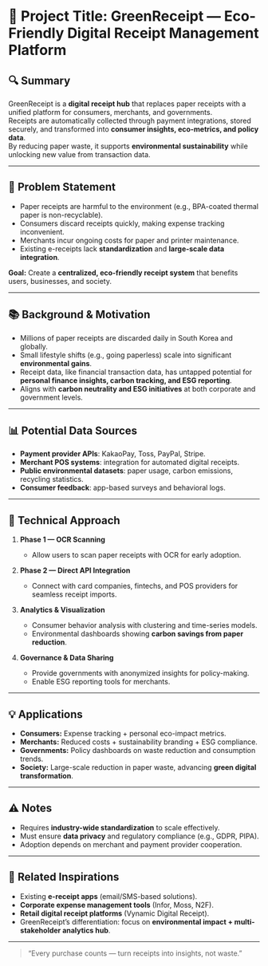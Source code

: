 # 🧠 Project Title: GreenReceipt — Eco-Friendly Digital Receipt Management Platform

## 🔍 Summary
GreenReceipt is a **digital receipt hub** that replaces paper receipts with a unified platform for consumers, merchants, and governments.  
Receipts are automatically collected through payment integrations, stored securely, and transformed into **consumer insights, eco-metrics, and policy data**.  
By reducing paper waste, it supports **environmental sustainability** while unlocking new value from transaction data.

---

## 🎯 Problem Statement
- Paper receipts are harmful to the environment (e.g., BPA-coated thermal paper is non-recyclable).  
- Consumers discard receipts quickly, making expense tracking inconvenient.  
- Merchants incur ongoing costs for paper and printer maintenance.  
- Existing e-receipts lack **standardization** and **large-scale data integration**.  

**Goal:** Create a **centralized, eco-friendly receipt system** that benefits users, businesses, and society.

---

## 📚 Background & Motivation
- Millions of paper receipts are discarded daily in South Korea and globally.  
- Small lifestyle shifts (e.g., going paperless) scale into significant **environmental gains**.  
- Receipt data, like financial transaction data, has untapped potential for **personal finance insights, carbon tracking, and ESG reporting**.  
- Aligns with **carbon neutrality and ESG initiatives** at both corporate and government levels.  

---

## 📊 Potential Data Sources
- **Payment provider APIs**: KakaoPay, Toss, PayPal, Stripe.  
- **Merchant POS systems**: integration for automated digital receipts.  
- **Public environmental datasets**: paper usage, carbon emissions, recycling statistics.  
- **Consumer feedback**: app-based surveys and behavioral logs.  

---

## 🧪 Technical Approach
1. **Phase 1 — OCR Scanning**  
   - Allow users to scan paper receipts with OCR for early adoption.  

2. **Phase 2 — Direct API Integration**  
   - Connect with card companies, fintechs, and POS providers for seamless receipt imports.  

3. **Analytics & Visualization**  
   - Consumer behavior analysis with clustering and time-series models.  
   - Environmental dashboards showing **carbon savings from paper reduction**.  

4. **Governance & Data Sharing**  
   - Provide governments with anonymized insights for policy-making.  
   - Enable ESG reporting tools for merchants.  

---

## 💡 Applications
- **Consumers:** Expense tracking + personal eco-impact metrics.  
- **Merchants:** Reduced costs + sustainability branding + ESG compliance.  
- **Governments:** Policy dashboards on waste reduction and consumption trends.  
- **Society:** Large-scale reduction in paper waste, advancing **green digital transformation**.  

---

## ⚠️ Notes
- Requires **industry-wide standardization** to scale effectively.  
- Must ensure **data privacy** and regulatory compliance (e.g., GDPR, PIPA).  
- Adoption depends on merchant and payment provider cooperation.  

---

## 🔗 Related Inspirations
- Existing **e-receipt apps** (email/SMS-based solutions).  
- **Corporate expense management tools** (Infor, Moss, N2F).  
- **Retail digital receipt platforms** (Vynamic Digital Receipt).  
- GreenReceipt’s differentiation: focus on **environmental impact + multi-stakeholder analytics hub**.  

---

> “Every purchase counts — turn receipts into insights, not waste.”
